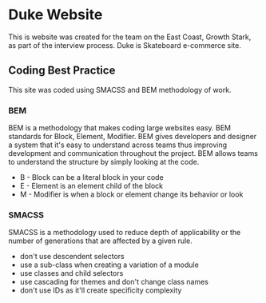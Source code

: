 # Duke Website

This is website was created for the team on the East Coast, Growth Stark, as part of the interview process. Duke is Skateboard e-commerce site.

## Coding Best Practice

This site was coded using SMACSS and BEM methodology of work.

### BEM

BEM is a methodology that makes coding large websites easy. BEM standards for Block, Element, Modifier. BEM gives developers and designer a system that it's easy to understand across teams thus improving development and communication throughout the project.  BEM allows teams to understand the structure by simply looking at the code. 

* B - Block can be a literal block in your code
* E - Element is an element child of the block
* M - Modifier is when a block or element change its behavior or look

### SMACSS 

SMACSS is a methodology used to reduce depth of applicability or the number of generations that are affected by a given rule.

* don't use descendent selectors
* use a sub-class when creating a variation of a module
* use classes and child selectors
* use cascading for themes and don't change class names
* don't use IDs as it'll create specificity complexity